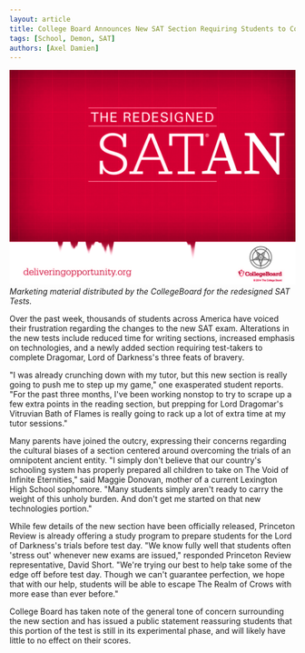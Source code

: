 ```yaml
---
layout: article
title: College Board Announces New SAT Section Requiring Students to Complete Dragomar, Lord of Darkness's Three Trials of Courage
tags: [School, Demon, SAT]
authors: [Axel Damien]
---
```

![Marketing material distributed by the CollegeBoard for the redesigned SAT Tests.](/images/2016-01-10-sat.png)
*Marketing material distributed by the CollegeBoard for the redesigned SAT Tests.*

Over the past week, thousands of students across America have voiced their frustration regarding the changes to the new SAT exam. Alterations in the new tests include reduced time for writing sections, increased emphasis on technologies, and a newly added section requiring test-takers to complete Dragomar, Lord of Darkness's three feats of bravery.

"I was already crunching down with my tutor, but this new section is really going to push me to step up my game," one exasperated student reports. "For the past three months, I've been working nonstop to try to scrape up a few extra points in the reading section, but prepping for Lord Dragomar's Vitruvian Bath of Flames is really going to rack up a lot of extra time at my tutor sessions."

Many parents have joined the outcry, expressing their concerns regarding the cultural biases of a section centered around overcoming the trials of an omnipotent ancient entity. "I simply don't believe that our country's schooling system has properly prepared all children to take on The Void of Infinite Eternities," said Maggie Donovan, mother of a current Lexington High School sophomore. "Many students simply aren't ready to carry the weight of this unholy burden. And don't get me started on that new technologies portion."

While few details of the new section have been officially released, Princeton Review is already offering a study program to prepare students for the Lord of Darkness's trials before test day. "We know fully well that students often 'stress out' whenever new exams are issued," responded Princeton Review representative, David Short. "We're trying our best to help take some of the edge off before test day. Though we can't guarantee perfection, we hope that with our help, students will be able to escape The Realm of Crows with more ease than ever before."

College Board has taken note of the general tone of concern surrounding the new section and has issued a public statement reassuring students that this portion of the test is still in its experimental phase, and will likely have little to no effect on their scores.
